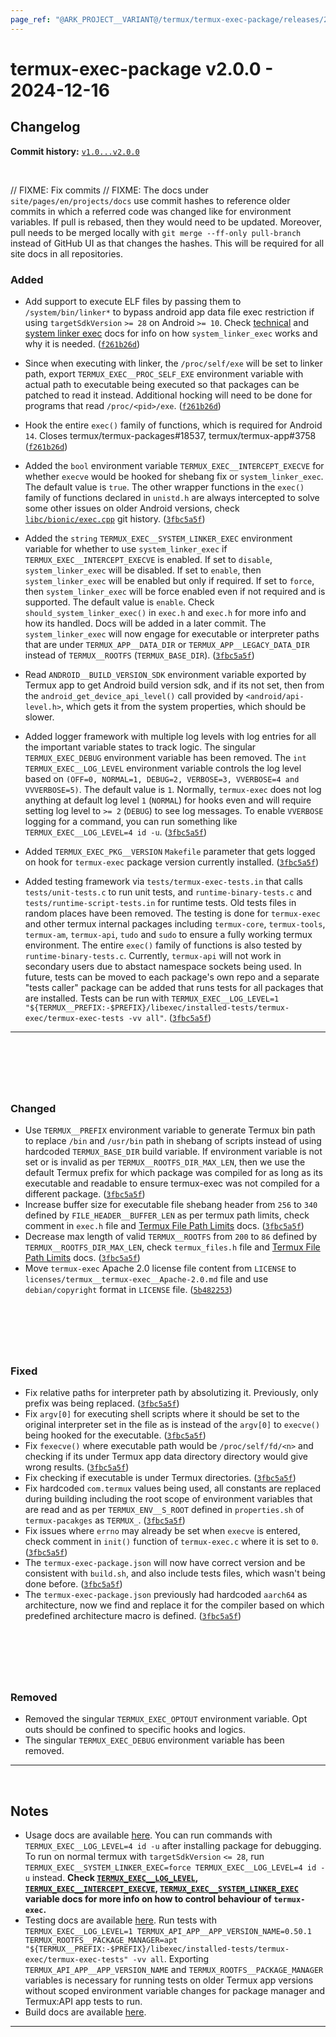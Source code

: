 ```yaml
---
page_ref: "@ARK_PROJECT__VARIANT@/termux/termux-exec-package/releases/2/v2.0.0.html"
---
```


# termux-exec-package v2.0.0 - 2024-12-16

## Changelog


**Commit history:** [`v1.0...v2.0.0`](https://github.com/termux/termux-exec/compare/v1.0...v2.0.0)

&nbsp;



// FIXME: Fix commits
// FIXME: The docs under `site/pages/en/projects/docs` use commit hashes to reference older commits in which a referred code was changed like for environment variables. If pull is rebased, then they would need to be updated. Moreover, pull needs to be merged locally with `git merge --ff-only pull-branch` instead of GitHub UI as that changes the hashes. This will be required for all site docs in all repositories.

### Added

- Add support to execute ELF files by passing them to `/system/bin/linker*` to bypass android app data file exec restriction if using `targetSdkVersion` `>= 28` on Android `>= 10`. Check [technical](https://github.com/termux/termux-exec/blob/master/site/pages/en/projects/docs/technical/index.md) and [system linker exec](https://github.com/agnostic-apollo/Android-Docs/blob/master/site/pages/en/projects/docs/apps/processes/app-data-file-execute-restrictions.md#system-linker-exec) docs for info on how `system_linker_exec` works and why it is needed. ([`f261b26d`](https://github.com/termux/termux-exec/commit/f261b26d))
- Since when executing with linker, the `/proc/self/exe` will be set to linker path, export `TERMUX_EXEC__PROC_SELF_EXE` environment variable with actual path to executable being executed so that packages can be patched to read it instead. Additional hocking will need to be done for programs that read `/proc/<pid>/exe`. ([`f261b26d`](https://github.com/termux/termux-exec/commit/f261b26d))
- Hook the entire `exec()` family of functions, which is required for Android `14`. Closes termux/termux-packages#18537, termux/termux-app#3758 ([`f261b26d`](https://github.com/termux/termux-exec/commit/f261b26d))

- Added the `bool` environment variable `TERMUX_EXEC__INTERCEPT_EXECVE` for whether `execve` would be hooked for shebang fix or `system_linker_exec`. The default value is `true`. The other wrapper functions in the `exec()` family of functions declared in `unistd.h` are always intercepted to solve some other issues on older Android versions, check [`libc/bionic/exec.cpp`](https://cs.android.com/android/platform/superproject/+/android-14.0.0_r1:bionic/libc/bionic/exec.cpp) git history. ([`3fbc5a5f`](https://github.com/termux/termux-exec/commit/3fbc5a5f))
- Added the `string` `TERMUX_EXEC__SYSTEM_LINKER_EXEC` environment variable for whether to use `system_linker_exec` if `TERMUX_EXEC__INTERCEPT_EXECVE` is enabled. If set to `disable`, `system_linker_exec` will be disabled. If set to `enable`, then `system_linker_exec` will be enabled but only if required. If set to `force`, then `system_linker_exec` will be force enabled even if not required and is supported. The default value is `enable`. Check `should_system_linker_exec()` in `exec.h` and `exec.h` for more info and how its handled. Docs will be added in a later commit. The `system_linker_exec` will now engage for executable or interpreter paths that are under `TERMUX_APP__DATA_DIR` or `TERMUX_APP__LEGACY_DATA_DIR` instead of `TERMUX__ROOTFS` (`TERMUX_BASE_DIR`). ([`3fbc5a5f`](https://github.com/termux/termux-exec/commit/3fbc5a5f))
- Read `ANDROID__BUILD_VERSION_SDK` environment variable exported by Termux app to get Android build version sdk, and if its not set, then from the `android_get_device_api_level()` call provided by `<android/api-level.h>`, which gets it from the system properties, which should be slower.

- Added logger framework with multiple log levels with log entries for all the important variable states to track logic. The singular `TERMUX_EXEC_DEBUG` environment variable has been removed. The `int` `TERMUX_EXEC__LOG_LEVEL` environment variable controls the log level based on `(OFF=0, NORMAL=1, DEBUG=2, VERBOSE=3, VVERBOSE=4 and VVVERBOSE=5)`. The default value is `1`. Normally, `termux-exec` does not log anything at default log level `1` (`NORMAL`) for hooks even and will require setting log level to `>= 2` (`DEBUG`) to see log messages. To enable `VVERBOSE` logging for a command, you can run something like `TERMUX_EXEC__LOG_LEVEL=4 id -u`. ([`3fbc5a5f`](https://github.com/termux/termux-exec/commit/3fbc5a5f))
- Added `TERMUX_EXEC_PKG__VERSION` `Makefile` parameter that gets logged on hook for `termux-exec` package version currently installed. ([`3fbc5a5f`](https://github.com/termux/termux-exec/commit/3fbc5a5f))
- Added testing framework via `tests/termux-exec-tests.in` that calls `tests/unit-tests.c` to run unit tests, and `runtime-binary-tests.c` and `tests/runtime-script-tests.in` for runtime tests. Old tests files in random places have been removed. The testing is done for `termux-exec` and other termux internal packages including `termux-core`, `termux-tools`, `termux-am`, `termux-api`, `tudo` and `sudo` to ensure a fully working termux environment. The entire `exec()` family of functions is also tested by `runtime-binary-tests.c`.  Currently, `termux-api` will not work in secondary users due to abstact namespace sockets being used. In future, tests can be moved to each package's own repo and a separate "tests caller" package can be added that runs tests for all packages that are installed. Tests can be run with `TERMUX_EXEC__LOG_LEVEL=1 "${TERMUX__PREFIX:-$PREFIX}/libexec/installed-tests/termux-exec/termux-exec-tests -vv all"`. ([`3fbc5a5f`](https://github.com/termux/termux-exec/commit/3fbc5a5f))

---

## &nbsp;

&nbsp;



### Changed

- Use `TERMUX__PREFIX` environment variable to generate Termux bin path to replace `/bin` and `/usr/bin` path in shebang of scripts instead of using hardcoded `TERMUX_BASE_DIR` build variable. If environment variable is not set or is invalid as per `TERMUX__ROOTFS_DIR_MAX_LEN`, then we use the default Termux prefix for which package was compiled for as long as its executable and readable to ensure termux-exec was not compiled for a different package. ([`3fbc5a5f`](https://github.com/termux/termux-exec/commit/3fbc5a5f))
- Increase buffer size for executable file shebang header from `256` to `340` defined by `FILE_HEADER__BUFFER_LEN` as per termux path limits, check comment in `exec.h` file and [Termux File Path Limits](https://github.com/termux/termux-packages/wiki/Termux-file-system-layout#file-path-limits) docs. ([`3fbc5a5f`](https://github.com/termux/termux-exec/commit/3fbc5a5f))
- Decrease max length of valid `TERMUX__ROOTFS` from `200` to `86` defined by `TERMUX__ROOTFS_DIR_MAX_LEN`, check `termux_files.h` file and [Termux File Path Limits](https://github.com/termux/termux-packages/wiki/Termux-file-system-layout#file-path-limits) docs. ([`3fbc5a5f`](https://github.com/termux/termux-exec/commit/3fbc5a5f))
- Move `termux-exec` Apache 2.0 license file content from `LICENSE` to `licenses/termux__termux-exec__Apache-2.0.md` file and use `debian/copyright` format in `LICENSE` file. ([`5b482253`](https://github.com/termux/termux-exec/commit/5b482253))

## &nbsp;

&nbsp;



### Fixed

- Fix relative paths for interpreter path by absolutizing it. Previously, only prefix was being replaced. ([`3fbc5a5f`](https://github.com/termux/termux-exec/commit/3fbc5a5f))
- Fix `argv[0]` for executing shell scripts where it should be set to the original interpreter set in the file as is instead of the `argv[0]` to `execve()` being hooked for the executable. ([`3fbc5a5f`](https://github.com/termux/termux-exec/commit/3fbc5a5f))
- Fix `fexecve()` where executable path would be `/proc/self/fd/<n>` and checking if its under Termux app data directory directory would give wrong results. ([`3fbc5a5f`](https://github.com/termux/termux-exec/commit/3fbc5a5f))
- Fix checking if executable is under Termux directories. ([`3fbc5a5f`](https://github.com/termux/termux-exec/commit/3fbc5a5f))
- Fix hardcoded `com.termux` values being used, all constants are replaced during building including the root scope of environment variables that are read and as per `TERMUX_ENV__S_ROOT` defined in `properties.sh` of `termux-pacakges` as `TERMUX_`. ([`3fbc5a5f`](https://github.com/termux/termux-exec/commit/3fbc5a5f))
- Fix issues where `errno` may already be set when `execve` is entered, check comment in `init()` function of `termux-exec.c` where it is set to `0`. ([`3fbc5a5f`](https://github.com/termux/termux-exec/commit/3fbc5a5f))
- The `termux-exec-package.json` will now have correct version and be consistent with `build.sh`, and also include tests files, which wasn't being done before. ([`3fbc5a5f`](https://github.com/termux/termux-exec/commit/3fbc5a5f))
- The `termux-exec-package.json` previously had hardcoded `aarch64` as architecture, now we find and replace it for the compiler based on which predefined architecture macro is defined. ([`3fbc5a5f`](https://github.com/termux/termux-exec/commit/3fbc5a5f))

## &nbsp;

&nbsp;



### Removed

- Removed the singular `TERMUX_EXEC_OPTOUT` environment variable. Opt outs should be confined to specific hooks and logics.
- The singular `TERMUX_EXEC_DEBUG` environment variable has been removed.

---

&nbsp;





## Notes

- Usage docs are available [here](https://github.com/termux/termux-exec/blob/master/site/pages/en/projects/docs/usage/index.md). You can run commands with `TERMUX_EXEC__LOG_LEVEL=4 id -u` after installing package for debugging. To run on normal termux with `targetSdkVersion` `<= 28`, run `TERMUX_EXEC__SYSTEM_LINKER_EXEC=force TERMUX_EXEC__LOG_LEVEL=4 id -u` instead. **Check [`TERMUX_EXEC__LOG_LEVEL`](https://github.com/termux/termux-exec/blob/master/site/pages/en/projects/docs/usage/index.md#termux_exec__log_level), [`TERMUX_EXEC__INTERCEPT_EXECVE`](https://github.com/termux/termux-exec/blob/master/site/pages/en/projects/docs/usage/index.md#termux_exec__intercept_execve), [`TERMUX_EXEC__SYSTEM_LINKER_EXEC`](https://github.com/termux/termux-exec/blob/master/site/pages/en/projects/docs/usage/index.md#termux_exec__system_linker_exec) variable docs for more info on how to control behaviour of `termux-exec`.**
- Testing docs are available [here](https://github.com/termux/termux-exec/blob/master/site/pages/en/projects/docs/developer/test/index.md). Run tests with `TERMUX_EXEC__LOG_LEVEL=1 TERMUX_API_APP__APP_VERSION_NAME=0.50.1 TERMUX_ROOTFS__PACKAGE_MANAGER=apt "${TERMUX__PREFIX:-$PREFIX}/libexec/installed-tests/termux-exec/termux-exec-tests" -vv all`. Exporting `TERMUX_API_APP__APP_VERSION_NAME` and `TERMUX_ROOTFS__PACKAGE_MANAGER` variables is necessary for running tests on older Termux app versions without scoped environment variable changes for package manager and Termux:API app tests to run.
- Build docs are available [here](https://github.com/termux/termux-exec/blob/master/site/pages/en/projects/docs/developer/build/index.md).

---

&nbsp;

